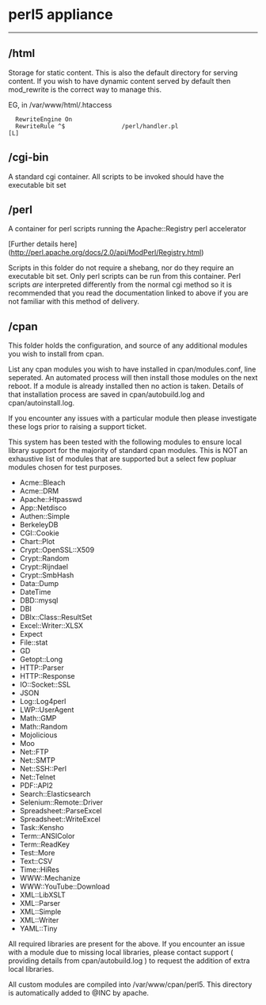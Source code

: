 # perl5 appliance
---
## /html
  Storage for static content. This is also the default directory for serving content. 
  If you wish to have dynamic content served by default then mod_rewrite is the correct way 
  to manage this. 

  EG, in /var/www/html/.htaccess
```
  RewriteEngine On
  RewriteRule ^$                /perl/handler.pl                      [L]
```

## /cgi-bin
  A standard cgi container. All scripts to be invoked should have the executable bit set

## /perl
  A container for perl scripts running the Apache::Registry perl accelerator
  
  [Further details here] (http://perl.apache.org/docs/2.0/api/ModPerl/Registry.html)

  Scripts in this folder do not require a shebang, nor do they require an executable bit set.
  Only perl scripts can be run from this container.
  Perl scripts *are* interpreted differently from the normal cgi method so it is recommended that you read
  the documentation linked to above if you are not familiar with this method of delivery. 
  
## /cpan
  This folder holds the configuration, and source of any additional modules you wish to install from cpan.
    
  List any cpan modules you wish to have installed in cpan/modules.conf, line seperated.
  An automated process will then install those modules on the next reboot. If a module is already installed then no action is taken.
  Details of that installation process are saved in cpan/autobuild.log and cpan/autoinstall.log.
  
  If you encounter any issues with a particular module then please investigate these logs prior to raising a support ticket.
  
  This system has been tested with the following modules to ensure local library support for the majority of standard cpan modules.
  This is NOT an exhaustive list of modules that are supported but a select few popluar modules chosen for test purposes.
  
  * Acme::Bleach
  * Acme::DRM
  * Apache::Htpasswd
  * App::Netdisco
  * Authen::Simple
  * BerkeleyDB
  * CGI::Cookie
  * Chart::Plot
  * Crypt::OpenSSL::X509
  * Crypt::Random
  * Crypt::Rijndael
  * Crypt::SmbHash
  * Data::Dump
  * DateTime
  * DBD::mysql
  * DBI
  * DBIx::Class::ResultSet
  * Excel::Writer::XLSX
  * Expect
  * File::stat
  * GD
  * Getopt::Long
  * HTTP::Parser
  * HTTP::Response
  * IO::Socket::SSL
  * JSON
  * Log::Log4perl
  * LWP::UserAgent
  * Math::GMP
  * Math::Random
  * Mojolicious
  * Moo
  * Net::FTP
  * Net::SMTP
  * Net::SSH::Perl
  * Net::Telnet
  * PDF::API2
  * Search::Elasticsearch
  * Selenium::Remote::Driver
  * Spreadsheet::ParseExcel
  * Spreadsheet::WriteExcel
  * Task::Kensho
  * Term::ANSIColor
  * Term::ReadKey
  * Test::More
  * Text::CSV
  * Time::HiRes
  * WWW::Mechanize
  * WWW::YouTube::Download
  * XML::LibXSLT
  * XML::Parser
  * XML::Simple
  * XML::Writer
  * YAML::Tiny
  
  All required libraries are present for the above. 
  If you encounter an issue with a module due to missing local libraries, please contact support ( providing details from cpan/autobuild.log ) to request the addition of extra local libraries.
  
  All custom modules are compiled into /var/www/cpan/perl5. This directory is automatically added to @INC by apache.
  
